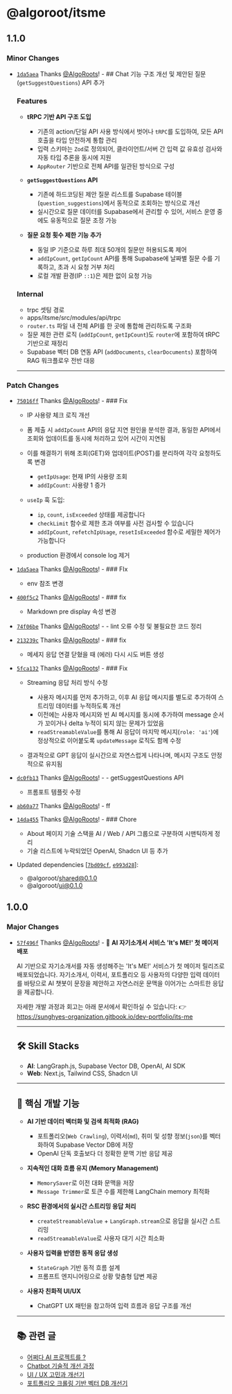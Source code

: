 # @algoroot/itsme

## 1.1.0

### Minor Changes

- [`1da5aea`](https://github.com/AlgoRoots/algoroot-monorepo/commit/1da5aea63f55aed008bf15a9f627718922078a10) Thanks [@AlgoRoots](https://github.com/AlgoRoots)! - ## Chat 기능 구조 개선 및 제안된 질문(`getSuggestQuestions`) API 추가

  ### Features

  - **tRPC 기반 API 구조 도입**

    - 기존의 action/단일 API 사용 방식에서 벗어나 `tRPC`를 도입하여, 모든 API 호출을 타입 안전하게 통합 관리
    - 입력 스키마는 `Zod`로 정의되어, 클라이언트/서버 간 입력 값 유효성 검사와 자동 타입 추론을 동시에 지원
    - `AppRouter` 기반으로 전체 API를 일관된 방식으로 구성

  - **`getSuggestQuestions` API**

    - 기존에 하드코딩된 제안 질문 리스트를 Supabase 테이블(`question_suggestions`)에서 동적으로 조회하는 방식으로 개선
    - 실시간으로 질문 데이터를 Supabase에서 관리할 수 있어, 서비스 운영 중에도 유동적으로 질문 조정 가능

  - **질문 요청 횟수 제한 기능 추가**
    - 동일 IP 기준으로 하루 최대 50개의 질문만 허용되도록 제어
    - `addIpCount`, `getIpCount` API를 통해 Supabase에 날짜별 질문 수를 기록하고, 초과 시 요청 거부 처리
    - 로컬 개발 환경(IP `::1`)은 제한 없이 요청 가능

  ### Internal

  - trpc 셋팅 경로
  - apps/itsme/src/modules/api/trpc
  - `router.ts` 파일 내 전체 API를 한 곳에 통합해 관리하도록 구조화
  - 질문 제한 관련 로직 (`addIpCount`, `getIpCount`)도 `router`에 포함하여 tRPC 기반으로 재정리
  - Supabase 벡터 DB 연동 API (`addDocuments`, `clearDocuments`) 포함하여 RAG 워크플로우 전반 대응

  ***

### Patch Changes

- [`75016ff`](https://github.com/AlgoRoots/algoroot-monorepo/commit/75016ffad46eaf2e6f8287114d10187974f89c08) Thanks [@AlgoRoots](https://github.com/AlgoRoots)! - ### Fix

  - IP 사용량 체크 로직 개선
  - 폼 제출 시 `addIpCount` API의 응답 지연 원인을 분석한 결과, 동일한 API에서 조회와 업데이트를 동시에 처리하고 있어 시간이 지연됨
  - 이를 해결하기 위해 조회(GET)와 업데이트(POST)를 분리하여 각각 요청하도록 변경

    - `getIpUsage`: 현재 IP의 사용량 조회
    - `addIpCount`: 사용량 1 증가

  - `useIp` 훅 도입:

    - `ip`, `count`, `isExceeded` 상태를 제공합니다
    - `checkLimit` 함수로 제한 초과 여부를 사전 검사할 수 있습니다
    - `addIpCount`, `refetchIpUsage`, `resetIsExceeded` 함수로 세밀한 제어가 가능합니다

  - production 환경에서 console log 제거

- [`1da5aea`](https://github.com/AlgoRoots/algoroot-monorepo/commit/1da5aea63f55aed008bf15a9f627718922078a10) Thanks [@AlgoRoots](https://github.com/AlgoRoots)! - ### FIx

  - env 참조 변경

- [`400f5c2`](https://github.com/AlgoRoots/algoroot-monorepo/commit/400f5c22935aab10eaa1fc5012dbb47c83285e19) Thanks [@AlgoRoots](https://github.com/AlgoRoots)! - ### fix

  - Markdown pre display 속성 변경

- [`74f06be`](https://github.com/AlgoRoots/algoroot-monorepo/commit/74f06bec226d4c8d9122661d4cdc9bbd8e2b3a5a) Thanks [@AlgoRoots](https://github.com/AlgoRoots)! - - lint 오류 수정 및 불필요한 코드 정리

- [`213239c`](https://github.com/AlgoRoots/algoroot-monorepo/commit/213239ce9deadfa46b722346eff97bf2d15f3f20) Thanks [@AlgoRoots](https://github.com/AlgoRoots)! - ### fix

  - 메세지 응답 연결 닫혔을 때 (에러) 다시 시도 버튼 생성

- [`5fca132`](https://github.com/AlgoRoots/algoroot-monorepo/commit/5fca1327d54ab7aaeed274c6089279e95ba72d43) Thanks [@AlgoRoots](https://github.com/AlgoRoots)! - ### Fix

  - Streaming 응답 처리 방식 수정

    - 사용자 메시지를 먼저 추가하고, 이후 AI 응답 메시지를 별도로 추가하여 스트리밍 데이터를 누적하도록 개선
    - 이전에는 사용자 메시지와 빈 AI 메시지를 동시에 추가하여 message 순서가 꼬이거나 delta 누적이 되지 않는 문제가 있었음
    - `readStreamableValue`를 통해 AI 응답이 마지막 메시지(`role: 'ai'`)에 정상적으로 이어붙도록 `updateMessage` 로직도 함께 수정

  - 결과적으로 GPT 응답이 실시간으로 자연스럽게 나타나며, 메시지 구조도 안정적으로 유지됨

- [`dc0fb13`](https://github.com/AlgoRoots/algoroot-monorepo/commit/dc0fb139e1c1f13d1e83cb02ce32388112706f3d) Thanks [@AlgoRoots](https://github.com/AlgoRoots)! - - getSuggestQuestions API

  - 프롬포트 템플릿 수정

- [`ab60a77`](https://github.com/AlgoRoots/algoroot-monorepo/commit/ab60a770da0ce55c78314362297898da21ab3bcb) Thanks [@AlgoRoots](https://github.com/AlgoRoots)! - ff

- [`14da455`](https://github.com/AlgoRoots/algoroot-monorepo/commit/14da455dda1301eacdbd8dc48abd60f125c8a491) Thanks [@AlgoRoots](https://github.com/AlgoRoots)! - ### Chore

  - About 페이지 기술 스택을 AI / Web / API 그룹으로 구분하여 시맨틱하게 정리
  - 기술 리스트에 누락되었던 OpenAI, Shadcn UI 등 추가

- Updated dependencies [[`7bd09cf`](https://github.com/AlgoRoots/algoroot-monorepo/commit/7bd09cfbd7a5b93ff0046a0e9f81478520172b8d), [`e993d28`](https://github.com/AlgoRoots/algoroot-monorepo/commit/e993d281d68537abfee14c3251a9eba0cb74df33)]:
  - @algoroot/shared@0.1.0
  - @algoroot/ui@0.1.0

## 1.0.0

### Major Changes

- [`57f496f`](https://github.com/AlgoRoots/algoroot-monorepo/commit/57f496fd13f13fb2cbeea2eb9bd9be378f5dda46) Thanks [@AlgoRoots](https://github.com/AlgoRoots)! - 🎉 **AI 자기소개서 서비스 'It's ME!' 첫 메이저 배포**

  AI 기반으로 자기소개서를 자동 생성해주는 'It's ME!' 서비스가 첫 메이저 릴리즈로 배포되었습니다.
  자기소개서, 이력서, 포트폴리오 등 사용자의 다양한 입력 데이터를 바탕으로 AI 챗봇이 문장을 제안하고
  자연스러운 문맥을 이어가는 스마트한 응답을 제공합니다.

  자세한 개발 과정과 회고는 아래 문서에서 확인하실 수 있습니다:
  👉 https://sunghyes-organization.gitbook.io/dev-portfolio/its-me

  ***

  ## 🛠 Skill Stacks

  - **AI**: LangGraph.js, Supabase Vector DB, OpenAI, AI SDK
  - **Web**: Next.js, Tailwind CSS, Shadcn UI

  ***

  ## 🚀 핵심 개발 기능

  - **AI 기반 데이터 벡터화 및 검색 최적화 (RAG)**

    - 포트폴리오(`Web Crawling`), 이력서(`md`), 취미 및 성향 정보(`json`)를 벡터화하여 Supabase Vector DB에 저장
    - OpenAI 단독 호출보다 더 정확한 문맥 기반 응답 제공

  - **지속적인 대화 흐름 유지 (Memory Management)**

    - `MemorySaver`로 이전 대화 문맥을 저장
    - `Message Trimmer`로 토큰 수를 제한해 LangChain memory 최적화

  - **RSC 환경에서의 실시간 스트리밍 응답 처리**

    - `createStreamableValue` + `LangGraph.stream`으로 응답을 실시간 스트리밍
    - `readStreamableValue`로 사용자 대기 시간 최소화

  - **사용자 입력을 반영한 동적 응답 생성**

    - `StateGraph` 기반 동적 흐름 설계
    - 프롬프트 엔지니어링으로 상황 맞춤형 답변 제공

  - **사용자 친화적 UI/UX**
    - ChatGPT UX 패턴을 참고하여 입력 흐름과 응답 구조를 개선

  ***

  ## 📚 관련 글

  - [어쩌다 AI 프로젝트를 ?](https://sunghyes-organization.gitbook.io/dev-portfolio/its-me/introduce)
  - [Chatbot 기술적 개선 과정](https://sunghyes-organization.gitbook.io/dev-portfolio/its-me/tech)
  - [UI / UX 고민과 개선기](https://sunghyes-organization.gitbook.io/dev-portfolio/its-me/ui-ux)
  - [포트폴리오 크롤링 기반 벡터 DB 개선기](https://sunghyes-organization.gitbook.io/dev-portfolio/its-me/web-crawling)
